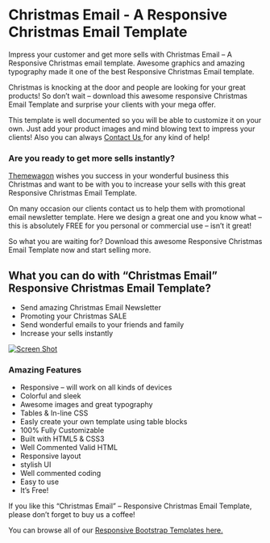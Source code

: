 Christmas Email -  A Responsive Christmas Email Template
===============

Impress your customer and get more sells with Christmas Email – A Responsive Christmas email template. Awesome graphics and amazing typography made it one of the best Responsive Christmas Email template.

Christmas is knocking at the door and people are looking for your great products! So don’t wait – download this awesome responsive Christmas Email Template and surprise your clients with your mega offer.

This template is well documented so you will be able to customize it on your own. Just add your product images and mind blowing text to impress your clients! Also you can always [Contact Us ](http://themewagon.com/contact/) for any kind of help!

### Are you ready to get more sells instantly?

[Themewagon](http://themewagon.com/) wishes you success in your wonderful business this Christmas and want to be with you to increase your sells with this great Responsive Christmas Email Template.

On many occasion our clients contact us to help them with promotional email newsletter template. Here we design a great one and you know what – this is absolutely FREE for you personal or commercial use – isn’t it great!

So what you are waiting for? Download this awesome Responsive Christmas Email Template now and start selling more. 

## What you can do with “Christmas Email” Responsive Christmas Email Template?

*   Send amazing Christmas Email Newsletter
*   Promoting your Christmas SALE
*   Send wonderful emails to your friends and family
*   Increase your sells instantly

[![Screen Shot](https://raw.githubusercontent.com/technext/christmas-email/master/christmas-email-.jpg)](http://themewagon.com)


### Amazing Features

*   Responsive – will work on all kinds of devices
*   Colorful and sleek
*   Awesome images and great typography
*   Tables &amp; In-line CSS
*   Easly create your own template using table blocks
*   100% Fully Customizable
*   Built with HTML5 &amp; CSS3
*   Well Commented Valid HTML
*   Responsive layout
*   stylish UI
*   Well commented coding
*   Easy to use
*   It’s Free!

If you like this “Christmas Email” – Responsive Christmas Email Template, please don’t forget to buy us a coffee!

You can browse all of our [Responsive Bootstrap Templates here.](http://themewagon.com/themes/)
